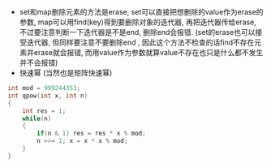 
- set和map删除元素的方法是erase, set可以直接把想删除的value作为erase的参数, map可以用find(key)得到要删除对象的迭代器, 再把迭代器传给erase, 不过要注意判断一下迭代器是不是end, 删除end会报错. (set的erase也可以接受迭代器, 但同样要注意不要删除end , 因此这个方法不检查的话find不存在元素并erase就会报错, 而用value作为参数就算value不存在也只是什么都不发生并不会报错)
- 快速幂 (当然也是矩阵快速幂)
```cpp
int mod = 999244353;
int qpow(int x, int n)
{
	int res = 1;
	while(n)
	{
		if(n & 1) res = res * x % mod;
		n >>= 1; x = x * x % mod;
	}
}
```

